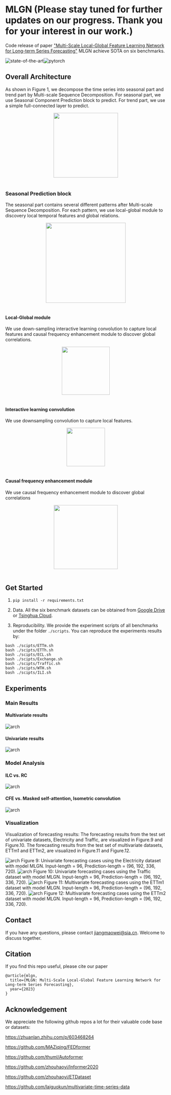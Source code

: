 # MLGN (Please stay tuned for further updates on our progress. Thank you for your interest in our work.)
Code release of paper ["Multi-Scale Local-Global Feature Learning Network for Long-term Series Forecasting"]([https://openreview.net](https://iopscience.iop.org/article/10.1088/2632-2153/ad1436/pdf)/) 
MLGN achieve SOTA on six benchmarks.

![state-of-the-art](https://img.shields.io/badge/-STATE--OF--THE--ART-blue?logo=Accenture&labelColor=lightgrey)![pytorch](https://img.shields.io/badge/-PyTorch-%23EE4C2C?logo=PyTorch&labelColor=lightgrey)

##  Overall Architecture
As shown in Figure 1, we decompose the time series into seasonal part and trend part by Multi-scale Sequence Decomposition. For seasonal part, we use Seasonal Component Prediction block to predict. For trend part, we use a simple full-connected layer to predict. 
<p align="center">
<img src=".\img\MLGN.png" height = "202" alt="" align=center />
<br><br>
</p>


### Seasonal Prediction block
The seasonal part contains several different patterns after Multi-scale Sequence Decomposition. For each pattern, we use local-global module to discovery local temporal features and global relations. 
<p align="center">
<img src=".\img\seasonal.png" height = "250" alt="" align=center />
<br><br>
</p>


#### Local-Global module
We use down-sampling interactive learning convolution to capture local features and causal frequency enhancement module to discover global correlations. 
<p align="center">
<img src=".\img\LG.png" height = "150" alt="" align=center />
<br><br>
</p>

#### Interactive learning convolution
We use downsampling convolution to capture local features.
<p align="center">
<img src=".\img\ILC.png" height = "120" alt="" align=center />
<br><br>
</p>

#### Causal frequency enhancement module
We use causal frequency enhancement module to discover global correlations
<p align="center">
<img src=".\img\CFE.png" height = "200" alt="" align=center />
<br><br>
</p>

## Get Started

1. `pip install -r requirements.txt`

2. Data. All the six benchmark datasets can be obtained from [Google Drive](https://drive.google.com/file/d/1CC4ZrUD4EKncndzgy5PSTzOPSqcuyqqj/view?usp=sharing) or [Tsinghua Cloud](https://cloud.tsinghua.edu.cn/f/b8f4a78a39874ac9893e/?dl=1).

3. Reproducibility. We provide the experiment scripts of all benchmarks under the folder `./scripts`. You can reproduce the experiments results by:

```
bash ./scipts/ETTm.sh
bash ./scipts/ETTh.sh
bash ./scipts/ECL.sh
bash ./scipts/Exchange.sh
bash ./scipts/Traffic.sh
bash ./scipts/WTH.sh
bash ./scipts/ILI.sh
```

## Experiments
### Main Results
#### Multivariate results
![arch](./img/multi_results.png)

#### Univariate results
![arch](./img/uni_results.png)

### Model Analysis
#### ILC vs. RC

![arch](./img/ILC_results.png)
#### CFE vs. Masked self-attention, Isometric convolution
![arch](./img/CFE_results.png)

### Visualization
Visualization of forecasting results: The forecasting results from the test set of univariate
datasets, Electricity and Traffic, are visualized in Figure.9 and Figure.10.
The forecasting results from the test set of multivariate datasets, ETTm1 and ETTm2,
are visualized in Figure.11 and Figure.12.

![arch](./img/uni_E_MLGN.png)
Figure 9: Univariate forecasting cases using the Electricity dataset with model MLGN. Input-length =
96, Prediction-length = (96, 192, 336, 720).
![arch](./img/uni_T_MLGN.png)
Figure 10: Univariate forecasting cases using the Traffic dataset with model MLGN. Input-length = 96,
Prediction-length = (96, 192, 336, 720).
![arch](./img/mul_ettm1_MLGN.png)
Figure 11: Multivariate forecasting cases using the ETTm1 dataset with model MLGN. Input-length =
96, Prediction-length = (96, 192, 336, 720).
![arch](./img/mul_ettm2_MLGN.png)
Figure 12: Multivariate forecasting cases using the ETTm2 dataset with model MLGN. Input-length =
96, Prediction-length = (96, 192, 336, 720).
## Contact
If you have any questions, please contact jiangmaowei@sia.cn. Welcome to discuss together.

## Citation
If you find this repo useful, please cite our paper
```
@article{mlgn,
  title={MLGN: Multi-Scale Local-Global Feature Learning Network for Long-term Series Forecasting},
  year={2023}
}
```


## Acknowledgement

We appreciate the following github repos a lot for their valuable code base or datasets:

https://zhuanlan.zhihu.com/p/603468264

https://github.com/MAZiqing/FEDformer

https://github.com/thuml/Autoformer

https://github.com/zhouhaoyi/Informer2020

https://github.com/zhouhaoyi/ETDataset

https://github.com/laiguokun/multivariate-time-series-data
